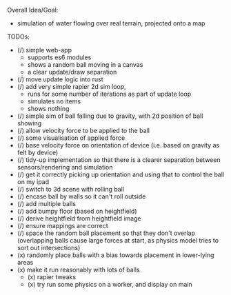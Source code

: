Overall Idea/Goal:

- simulation of water flowing over real terrain, projected onto a map

TODOs:

- (/) simple web-app
  - supports es6 modules
  - shows a random ball moving in a canvas
  - a clear update/draw separation
- (/) move update logic into rust
- (/) add very simple rapier 2d sim loop,
  - runs for some number of iterations as part of update loop
  - simulates no items
  - shows nothing
- (/) simple sim of ball falling due to gravity, with 2d position of ball showing
- (/) allow velocity force to be applied to the ball
- (/) some visualisation of applied force
- (/) base velocity force on orientation of device (i.e. based on gravity as felt by device)
- (/) tidy-up implementation so that there is a clearer separation between sensors/rendering and simulation
- (/) get it correctly picking up orientation and using that to control the ball on my ipad
- (/) switch to 3d scene with rolling ball
- (/) encase ball by walls so it can't roll outside
- (/) add multiple balls
- (/) add bumpy floor (based on heightfield)
- (/) derive heightfield from heightfield image
- (/) ensure mappings are correct
- (/) space the random ball placement so that they don't overlap (overlapping balls cause large forces at start, as physics model tries to sort out intersections)
- (x) randomly place balls with a bias towards placement in lower-lying areas
- (x) make it run reasonably with lots of balls
  - (x) rapier tweaks
  - (x) try run some physics on a worker, and display on main
